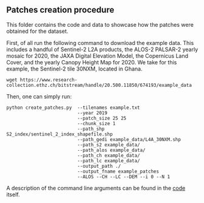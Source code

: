 ## Patches creation procedure

This folder contains the code and data to showcase how the patches were obtained for the dataset. 

First, of all run the following command to download the example data. This includes a handful of Sentinel-2 L2A products, the ALOS-2 PALSAR-2 yearly mosaic for 2020, the JAXA Digital Elevation Model, the Copernicus Land Cover, and the yearly Canopy Height Map for 2020. We take for this example, the Sentinel-2 tile 30NXM, located in Ghana.
```
wget https://www.research-collection.ethz.ch/bitstream/handle/20.500.11850/674193/example_data
```


Then, one can simply run:
```
python create_patches.py  --tilenames example.txt
                          --year 2019
                          --patch_size 25 25
                          --chunk_size 1
                          --path_shp S2_index/sentinel_2_index_shapefile.shp
                          --path_gedi example_data/L4A_30NXM.shp
                          --path_s2 example_data/
                          --path_alos example_data/
                          --path_ch example_data/
                          --path_lc example_data/
                          --output_path ./
                          --output_fname example_patches
                          --ALOS --CH --LC --DEM --i 0 --N 1
```

A description of the command line arguments can be found in the [code](https://github.com/ghjuliasialelli/AGBD/blob/main/Data/create_patches.py) itself.
